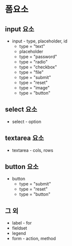 # 폼요소

## input 요소

- input - type, placeholder, id
    + type = "text"
    + placeholder
    + type = "password"
    + type = "radio"
    + type = "checkbox"
    + type = "file"
    + type = "submit"
    + type = "reset"
    + type = "image"
    + type = "button"

## select 요소
- select - option

## textarea 요소
- textarea - cols, rows


## button 요소
- button
    + type = "submit"
    + type = "reset"
    + type = "button"

## 그 외
- label - for
- fieldset
- legend
- form - action, method
    